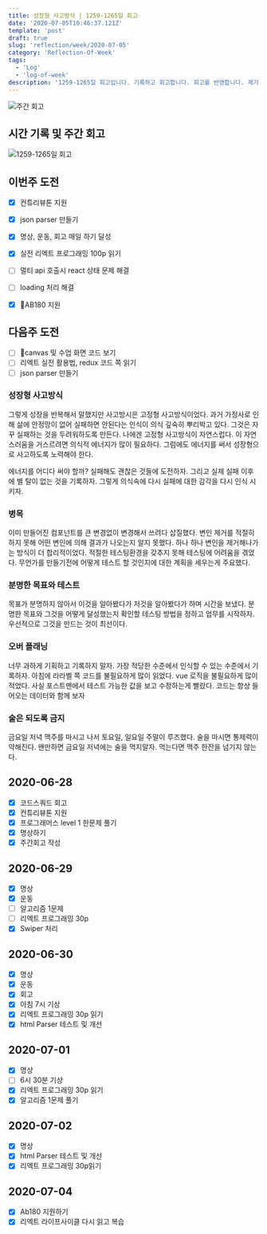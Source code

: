 ```yaml
---
title: 성장형 사고방식 | 1259-1265일 회고
date: '2020-07-05T10:46:37.121Z'
template: 'post'
draft: true
slug: 'reflection/week/2020-07-05'
category: 'Reflection-Of-Week'
tags:
  - 'Log'
  - 'log-of-week'
description: '1259-1265일 회고입니다. 기록하고 회고합니다. 회고를 반영합니다. 제가 자라는 방식입니다.'
---
```

![주간 회고](https://imgur.com/PwMHNaY.png)



## 시간 기록 및 주간 회고 

![1259-1265일 회고](.png)


## 이번주 도전
- [x] 컨튜리뷰톤 지원
- [x] json parser 만들기
- [x] 명상, 운동, 회고 매일 하기 달성
- [x] 실전 리엑트 프로그래밍 100p 읽기 
- [ ] 멀티 api 호출시 react 상태 문제 해결 
- [ ] loading 처리 해결
- [x] AB180 지원


## 다음주 도전
- [ ] canvas 및 수업 화면 코드 보기
- [ ] 리엑트 실전 활용법, redux 코드 쪽 읽기 
- [ ] json parser 만들기 

### 성장형 사고방식
그렇게 성장을 반복해서 말했지만 사고방시은 고정형 사고방식이었다. 과거 가정사로 인해 삶에 안정망이 없어 실패하면 안된다는 인식이 의식 깊숙히 뿌리박고 있다. 그것은 자꾸 실패하는 것을 두려워하도록 만든다. 나에겐 고정형 사고방식이 자연스럽다. 이 자연스러움을 거스르려면 의식적 에너지가 많이 필요하다. 그럼에도 에너지를 써서 성장형으로 사고하도록 노력해야 한다. 

에너지를 어디다 써야 할까? 실패해도 괜찮은 것들에 도전하자. 그리고 실제 실패 이후에 별 탈이 없는 것을 기록하자. 그렇게 의식속에 다시 실패에 대한 감각을 다시 인식 시키자.

### 병목
이미 만들어진 컴포넌트를 큰 변경없이 변경해서 쓰려다 삽질했다. 변인 제거를 적절히 하지 못해 어떤 변인에 의해 결과가 나오는지 알지 못했다. 하나 하나 변인을 제거해나가는 방식이 더 합리적이었다. 적절한 테스팅환경을 갖추지 못해 테스팅에 어려움을 겪었다. 무언가를 만들기전에 어떻게 테스트 할 것인지에 대한 계획을 세우는게 주요했다. 

### 분명한 목표와 테스트
목표가 분명하지 않아서 이것을 알아봤다가 저것을 알아봤다가 하며 시간을 보냈다. 분명한 목표와 그것을 어떻게 달성했는지 확인할 테스팅 방법을 정하고 업무를 시작하자. 우선적으로 그것을 만드는 것이 최선이다. 

### 오버 플래닝
너무 과하게 기획하고 기록하지 말자. 가장 적당한 수준에서 인식할 수 있는 수준에서 기록하자. 아침에 라라벨 쪽 코드를 불필요하게 많이 읽었다. vue 로직을 불필요하게 많이 적었다. 사실 포스트맨에서 테스트 가능한 값을 보고 수정하는게 빨랐다. 코드는 항상 들어오는 데이터와 함께 보자

### 술은 되도록 금지
금요일 저녁 맥주를 마시고 나서 토요일, 일요일 주말이 루즈했다. 술을 마시면 통제력이 약해진다. 왠만하면 금요일 저녁에는 술을 먹지말자. 먹는다면 맥주 한잔을 넘기지 않는다.

## 2020-06-28
- [x] 코드스쿼드 회고
- [x] 컨튜리뷰톤 지원
- [x] 프로그래머스 level 1 한문제 풀기
- [x] 명상하기 
- [x] 주간회고 작성

## 2020-06-29
- [x] 명상
- [x] 운동
- [ ] 알고리즘 1문제 
- [ ] 리엑트 프로그래밍 30p
- [x] Swiper 처리

## 2020-06-30
- [x] 명상
- [x] 운동
- [x] 회고
- [x] 아침 7시 기상
- [x] 리엑트 프로그래밍 30p 읽기
- [x] html Parser 테스트 및 개선 

## 2020-07-01
- [x] 명상 
- [ ] 6시 30분 기상
- [x] 리엑트 프로그래밍 30p 읽기 
- [x] 알고리즘 1문제 풀기

## 2020-07-02
- [x] 명상
- [x] html Parser 테스트 및 개선 
- [x] 리엑트 프로그래밍 30p읽기 

## 2020-07-04
- [x] Ab180 지원하기
- [x] 리엑트 라이프사이클 다시 읽고 복습
